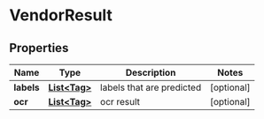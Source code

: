 
# VendorResult

## Properties
Name | Type | Description | Notes
------------ | ------------- | ------------- | -------------
**labels** | [**List&lt;Tag&gt;**](Tag.md) | labels that are predicted |  [optional]
**ocr** | [**List&lt;Tag&gt;**](Tag.md) | ocr result |  [optional]



